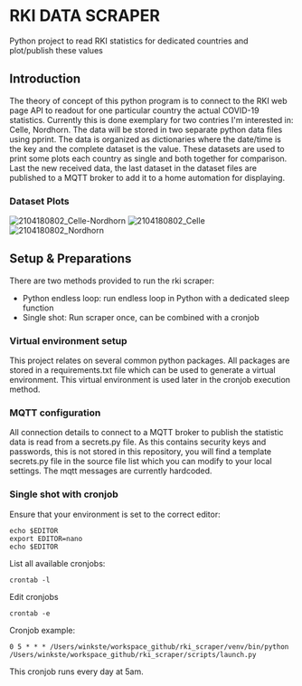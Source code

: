 # RKI DATA SCRAPER
Python project to read RKI statistics for dedicated countries and plot/publish these values

## Introduction
The theory of concept of this python program is to connect to the RKI web page API to readout for one particular country the actual COVID-19 statistics. Currently this is done exemplary for two contries I'm interested in: Celle, Nordhorn.
The data will be stored in two separate python data files using pprint. The data is organized as dictionaries where the date/time is the key and the complete dataset is the value.
These datasets are used to print some plots each country as single and both together for comparison. 
Last the new received data, the last dataset in the dataset files are published to a MQTT broker to add it to a home automation for displaying.

### Dataset Plots
![2104180802_Celle-Nordhorn](https://user-images.githubusercontent.com/9803344/115136140-18c5a080-a01e-11eb-9a87-ca09d0d4f310.png)
![2104180802_Celle](https://user-images.githubusercontent.com/9803344/115136144-1b27fa80-a01e-11eb-89ad-e1de62dbe11b.png)
![2104180802_Nordhorn](https://user-images.githubusercontent.com/9803344/115136146-1fecae80-a01e-11eb-92e1-06dc649a50a7.png)

## Setup & Preparations
There are two methods provided to run the rki scraper:
- Python endless loop: run endless loop in Python with a dedicated sleep function
- Single shot: Run scraper once, can be combined with a cronjob

### Virtual environment setup
This project relates on several common python packages. All packages are stored in a requirements.txt file which can be used to generate a virtual environment. This virtual environment is used later in the cronjob execution method.

### MQTT configuration
All connection details to connect to a MQTT broker to publish the statistic data is read from a secrets.py file. As this contains security keys and passwords, this is not stored in this repository, you will find a template secrets.py file in the source file list which you can modify to your local settings. The mqtt messages are currently hardcoded.

### Single shot with cronjob
Ensure that your environment is set to the correct editor:
```
echo $EDITOR
export EDITOR=nano
echo $EDITOR
```

List all available cronjobs:
```
crontab -l
```

Edit cronjobs
```
crontab -e

```

Cronjob example:
```
0 5 * * * /Users/winkste/workspace_github/rki_scraper/venv/bin/python /Users/winkste/workspace_github/rki_scraper/scripts/launch.py

```
This cronjob runs every day at 5am.
